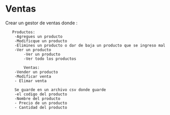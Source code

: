 # Ventas
Crear un gestor de ventas donde :

       Productos: 
        -Agregues un producto
        -Modificque un producto 
        -Elimines un producto o dar de baja un producto que se ingreso mal
        -Ver un producto 
            -Ver un producto 
            -Ver todo los productos
            
            Ventas:
        -Vender un producto 
        -Modificar venta
        - Elimar venta 
        
        Se guarde en un archivo csv donde guarde
        -el codigo del producto 
        -Nombre del producto
        - Precio de un producto
        - Cantidad del producto




